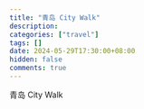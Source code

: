 ```yaml
---
title: "青岛 City Walk"
description:
categories: ["travel"]
tags: []
date: 2024-05-29T17:30:00+08:00
hidden: false
comments: true
---
```


青岛 City Walk
